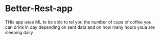# Better-Rest-app

THis app uses ML to be able to tel you the number of cups of coffee you can drink in day depending on sent data and on how many hours youa are sleeping daily
